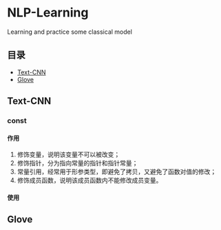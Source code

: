 # NLP-Learning
Learning and practice some  classical model



## 目录

* [Text-CNN](#text-cnn)
* [Glove](#glove)


## <span id="text-cnn">Text-CNN</span>

### const

#### 作用

1. 修饰变量，说明该变量不可以被改变；
2. 修饰指针，分为指向常量的指针和指针常量；
3. 常量引用，经常用于形参类型，即避免了拷贝，又避免了函数对值的修改；
4. 修饰成员函数，说明该成员函数内不能修改成员变量。

#### 使用


## <span id="glove">Glove</span>
